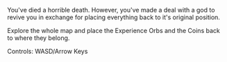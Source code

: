 You've died a horrible death. However, you've made a deal with a god to revive you in exchange for placing everything back to it's original position.

Explore the whole map and place the Experience Orbs and the Coins back to where they belong.

Controls:
WASD/Arrow Keys